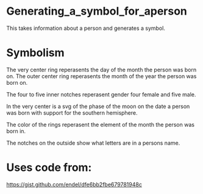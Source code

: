 # Generating_a_symbol_for_aperson
This takes information about a person and generates a symbol.


# Symbolism
The very center ring reperasents the day of the month the person was born on.
The outer center ring reperasents the month of the year the person was born on.

The four to five inner notches reperasent gender four female and five male.

In the very center is a svg of the phase of the moon on the date a person was born with support for the southern hemisphere.

The color of the rings reperasent the element of the month the person was born in.

The notches on the outside show what letters are in a persons name.

# Uses code from:
https://gist.github.com/endel/dfe6bb2fbe679781948c
